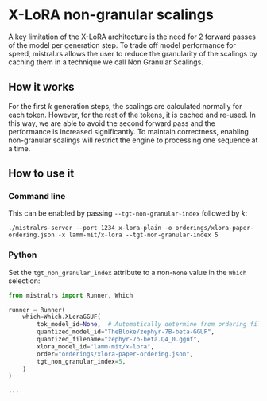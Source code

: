 # X-LoRA non-granular scalings

A key limitation of the X-LoRA architecture is the need for 2 forward passes of the model per generation step. To trade off model performance for speed, mistral.rs allows the user to reduce the granularity of the scalings by caching them in a technique we call Non Granular Scalings.

## How it works
For the first $k$ generation steps, the scalings are calculated normally for each token. However, for the rest of the tokens, it is cached and re-used. In this way, we are able to avoid the second forward pass and the performance is increased significantly. To maintain correctness, enabling non-granular scalings will restrict the engine to processing one sequence at a time.

## How to use it
### Command line
This can be enabled by passing `--tgt-non-granular-index` followed by $k$:
```
./mistralrs-server --port 1234 x-lora-plain -o orderings/xlora-paper-ordering.json -x lamm-mit/x-lora --tgt-non-granular-index 5
```

### Python
Set the `tgt_non_granular_index` attribute to a non-`None` value in the `Which` selection:
```py
from mistralrs import Runner, Which

runner = Runner(
    which=Which.XLoraGGUF(
        tok_model_id=None,  # Automatically determine from ordering file
        quantized_model_id="TheBloke/zephyr-7B-beta-GGUF",
        quantized_filename="zephyr-7b-beta.Q4_0.gguf",
        xlora_model_id="lamm-mit/x-lora",
        order="orderings/xlora-paper-ordering.json",
        tgt_non_granular_index=5,
    )
)

...
```
